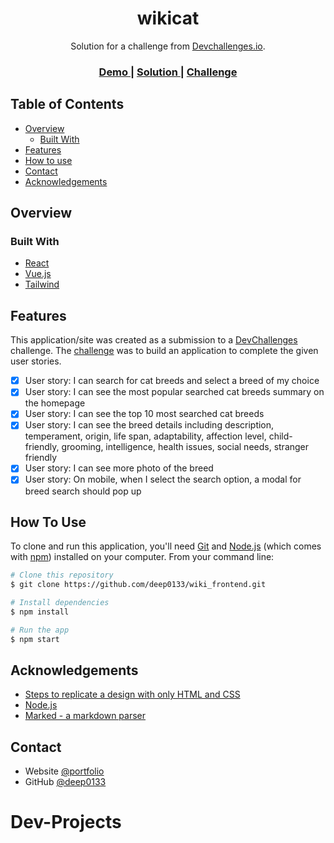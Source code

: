 <!-- Please update value in the {}  -->

<h1 align="center">wikicat</h1>

<div align="center">
   Solution for a challenge from  <a href="http://devchallenges.io" target="_blank">Devchallenges.io</a>.
</div>

<div align="center">
  <h3>
    <a href="https://wikicatdavchallenges.netlify.app/">
      Demo
    </a>
    <span> | </span>
    <a href="https://github.com/deep0133/wiki_frontend.git">
      Solution
    </a>
    <span> | </span>
    <a href="https://devchallenges.io/challenges/f4NJ53rcfgrP6sBMD2jt">
      Challenge
    </a>
  </h3>
</div>

<!-- TABLE OF CONTENTS -->

## Table of Contents

- [Overview](#overview)
  - [Built With](#built-with)
- [Features](#features)
- [How to use](#how-to-use)
- [Contact](#contact)
- [Acknowledgements](#acknowledgements)

<!-- OVERVIEW -->

## Overview

### Built With

<!-- This section should list any major frameworks that you built your project using. Here are a few examples.-->

- [React](https://reactjs.org/)
- [Vue.js](https://vuejs.org/)
- [Tailwind](https://tailwindcss.com/)

## Features

<!-- List the features of your application or follow the template. Don't share the figma file here :) -->

This application/site was created as a submission to a [DevChallenges](https://devchallenges.io/challenges) challenge. The [challenge](https://devchallenges.io/challenges/f4NJ53rcfgrP6sBMD2jt) was to build an application to complete the given user stories.

- [x] User story: I can search for cat breeds and select a breed of my choice
- [x] User story: I can see the most popular searched cat breeds summary on the homepage
- [x] User story: I can see the top 10 most searched cat breeds
- [x] User story: I can see the breed details including description, temperament, origin, life span, adaptability, affection level, child-friendly, grooming, intelligence, health issues, social needs, stranger friendly
- [x] User story: I can see more photo of the breed
- [x] User story: On mobile, when I select the search option, a modal for breed search should pop up

## How To Use

<!-- Example: -->

To clone and run this application, you'll need [Git](https://git-scm.com) and [Node.js](https://nodejs.org/en/download/) (which comes with [npm](http://npmjs.com)) installed on your computer. From your command line:

```bash
# Clone this repository
$ git clone https://github.com/deep0133/wiki_frontend.git

# Install dependencies
$ npm install

# Run the app
$ npm start
```

## Acknowledgements

- [Steps to replicate a design with only HTML and CSS](https://devchallenges-blogs.web.app/how-to-replicate-design/)
- [Node.js](https://nodejs.org/)
- [Marked - a markdown parser](https://github.com/chjj/marked)

## Contact

- Website [@portfolio](https://deep0133.github.io/Portfolio/)
- GitHub [@deep0133](https://{github.com/deep0133})
# Dev-Projects
